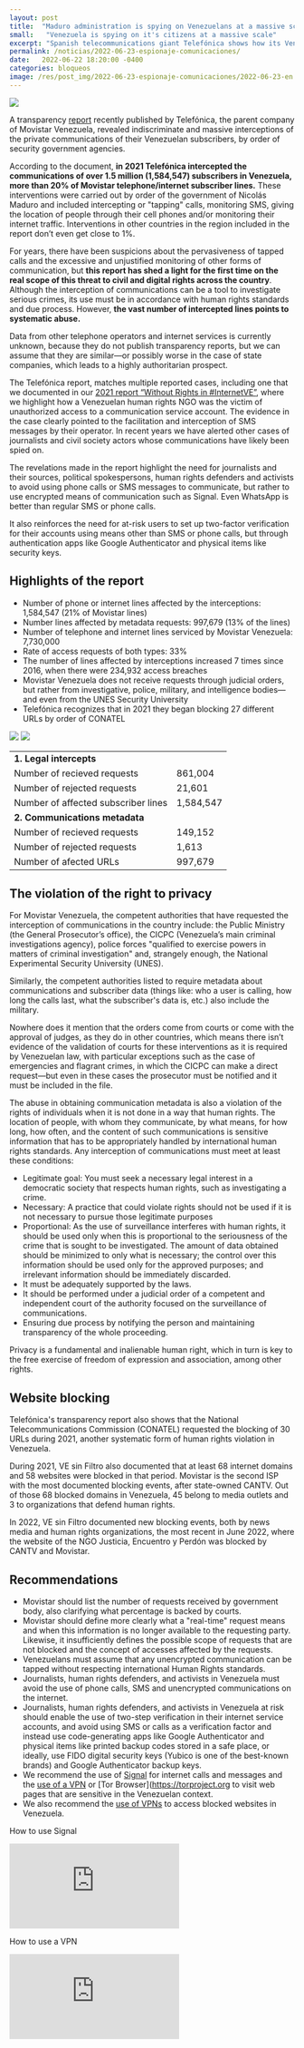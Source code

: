 ```yaml
---
layout: post
title:  "Maduro administration is spying on Venezuelans at a massive scale"
small:   "Venezuela is spying on it's citizens at a massive scale"
excerpt: "Spanish telecommunications giant Telefónica shows how its Venezuelan subsidiary allowed the government to intercept communications of over 20% of their subscriber lines."
permalink: /noticias/2022-06-23-espionaje-comunicaciones/
date:   2022-06-22 18:20:00 -0400
categories: bloqueos
image: /res/post_img/2022-06-23-espionaje-comunicaciones/2022-06-23-en.png
---
```


<p class="cover"><img class="" src="/res/post_img/2022-06-23-espionaje-comunicaciones/2022-06-23-en.png"></p>

A transparency [report](https://www.telefonica.com/es/wp-content/uploads/sites/4/2021/08/Informe-de-Transparencia-en-las-Comunicaciones-2021.pdf)  recently published by Telefónica, the parent company of Movistar Venezuela, revealed indiscriminate and massive interceptions of the private communications of their Venezuelan subscribers, by order of security government agencies.

According to the document, **in 2021 Telefónica intercepted the communications of over 1.5 million (1,584,547) subscribers in Venezuela, more than 20% of Movistar telephone/internet subscriber lines.** These interventions were carried out by order of the government of Nicolás Maduro and included intercepting or "tapping" calls, monitoring SMS, giving the location of people through their cell phones and/or monitoring their internet traffic. Interventions in other countries in the region included in the report don’t even get close to 1%.

For years, there have been suspicions about the pervasiveness of tapped calls and the excessive and unjustified monitoring of other forms of communication, but **this report has shed a light for the first time on the real scope of this threat to civil and digital rights across the country**.  Although the interception of communications can be a tool to investigate serious crimes, its use must be in accordance with human rights standards and due process. However, **the vast number of intercepted lines points to systematic abuse.**

Data from other telephone operators and internet services is currently unknown, because they do not publish transparency reports, but we can assume that they are similar—or possibly worse in the case of state companies, which leads to a highly authoritarian prospect.

The Telefónica report, matches multiple reported cases, including one that we documented in our [2021 report “Without Rights in #InternetVE”](https://vesinfiltro.com/noticias/2021_annual_report/), where we highlight how a Venezuelan human rights NGO was the victim of unauthorized access to a communication service account. The evidence in the case clearly pointed to the facilitation and interception of SMS messages by their operator. In recent years we have alerted other cases of journalists and civil society actors whose communications have likely been spied on.

The revelations made in the report highlight the need for journalists and their sources, political spokespersons, human rights defenders and activists to avoid using phone calls or SMS messages to communicate, but rather to use encrypted means of communication such as Signal. Even WhatsApp is better than regular SMS or phone calls.

It also reinforces the need for at-risk users to set up two-factor verification for their accounts using means other than SMS or phone calls, but through authentication apps like Google Authenticator and physical items like security keys.

## Highlights of the report
* Number of phone or internet lines affected by the interceptions: 1,584,547 (21% of Movistar lines)
* Number lines affected by metadata requests: 997,679 (13% of the lines)
* Number of telephone and internet lines serviced by Movistar Venezuela: 7,730,000
* Rate of access requests of both types: 33%
* The number of lines affected by interceptions increased 7 times since 2016, when there were 234,932 access breaches
* Movistar Venezuela does not receive requests through judicial orders, but rather from investigative, police, military, and intelligence bodies—and even from the UNES Security University
* Telefónica recognizes that in 2021 they began blocking 27 different URLs by order of CONATEL


![](/res/post_img/2022-06-23-espionaje-comunicaciones/percent_por_pais.png)
![](/res/post_img/2022-06-23-espionaje-comunicaciones/requests_2016-2021.png)

<div class="table-responsive">
<table class="blocklist">
	<tbody>
		<tr>
			<td colspan="2" style="text-align: left"><strong>1. Legal intercepts</strong></td>
		</tr>
		<tr>
			<td style="text-align: left">Number of recieved requests</td>
			<td>861,004</td>
		</tr>
		<tr>
			<td style="text-align: left">Number of rejected requests</td>
			<td>21,601</td>
		</tr>
		<tr>
			<td style="text-align: left">Number of affected subscriber lines</td>
			<td>1,584,547</td>
		</tr>
		<tr>
			<td colspan="2" style="text-align: left"><strong>2. Communications metadata</strong></td>
		</tr>
		<tr>
			<td style="text-align: left">Number of recieved requests</td>
			<td>149,152</td>
		</tr>
		<tr>
			<td style="text-align: left">Number of rejected requests</td>
			<td>1,613</td>
		</tr>
		<tr>
			<td style="text-align: left">Number of afected URLs</td>
			<td>997,679</td>
		</tr>
	</tbody>
</table>
</div>

## The violation of the right to privacy
For Movistar Venezuela, the competent authorities that have requested the interception of communications in the country include: the Public Ministry (the General Prosecutor’s office), the CICPC (Venezuela’s main criminal investigations agency), police forces "qualified to exercise powers in matters of criminal investigation" and, strangely enough, the National Experimental Security University (UNES).

Similarly, the competent authorities listed to require metadata about communications and subscriber data (things like: who a user is calling, how long the calls last, what the subscriber's data is, etc.) also include the military.

Nowhere does it mention that the orders come from courts or come with the approval of judges, as they do in other countries, which means there isn’t evidence of the validation of courts for these interventions as it is required by Venezuelan law, with particular exceptions such as the case of emergencies and flagrant crimes, in which the CICPC can make a direct request—but even in these cases the prosecutor must be notified and it must be included in the file.

The abuse in obtaining communication metadata is also a violation of the rights of individuals when it is not done in a way that human rights. The location of people, with whom they communicate, by what means, for how long, how often, and the content of such communications is sensitive information that has to be appropriately handled by international human rights standards. Any interception of communications must meet at least these conditions:

* Legitimate goal: You must seek a necessary legal interest in a democratic society that respects human rights, such as investigating a crime.
* Necessary: ​​A practice that could violate rights should not be used if it is not necessary to pursue those legitimate purposes
* Proportional: As the use of surveillance interferes with human rights, it should be used only when this is proportional to the seriousness of the crime that is sought to be investigated. The amount of data obtained should be minimized to only what is necessary; the control over this information should be used only for the approved purposes; and irrelevant information should be immediately discarded.
* It must be adequately supported by the laws.
* It should be performed under a judicial order of a competent and independent court of the authority focused on the surveillance of communications.
* Ensuring due process by notifying the person and maintaining transparency of the whole proceeding.

Privacy is a fundamental and inalienable human right, which in turn is key to the free exercise of freedom of expression and association, among other rights.

## Website blocking

Telefónica's transparency report also shows that the National Telecommunications Commission (CONATEL) requested the blocking of 30 URLs during 2021, another systematic form of human rights violation in Venezuela.

During 2021, VE sin Filtro also documented that at least 68 internet domains and 58 websites were blocked in that period. Movistar is the second ISP with the most documented blocking events, after state-owned CANTV. Out of those 68  blocked domains in Venezuela, 45 belong to media outlets and 3 to organizations that defend human rights.

In 2022, VE sin Filtro documented new blocking events, both by news media and human rights organizations, the most recent in June 2022, where the website of the NGO Justicia, Encuentro y Perdón was blocked by CANTV and Movistar.

## Recommendations

* Movistar should list the number of requests received by government body, also clarifying what percentage is backed by courts.
* Movistar should define more clearly what a "real-time" request means and when this information is no longer available to the requesting party. Likewise, it insufficiently defines the possible scope of requests that are not blocked and the concept of accesses affected by the requests.
* Venezuelans must assume that any unencrypted communication can be tapped without respecting international Human Rights standards.
* Journalists, human rights defenders, and activists in Venezuela must avoid the use of phone calls, SMS and unencrypted communications on the internet.
* Journalists, human rights defenders, and activists in Venezuela at risk should enable the use of two-step verification in their internet service accounts, and avoid using SMS or calls as a verification factor and instead use code-generating apps like Google Authenticator and physical items like printed backup codes stored in a safe place, or ideally, use FIDO digital security keys (Yubico is one of the best-known brands) and Google Authenticator backup keys.
* We recommend the use of [Signal](https://www.youtube.com/watch?v=MO3Zh8EoAoE) for internet calls and messages and the [use of a VPN](https://www.youtube.com/watch?v=iYQQTE1-Thk) or [Tor Browser](https://torproject.org to visit web pages that are sensitive in the Venezuelan context.
* We also recommend the [use of  VPNs](https://www.youtube.com/watch?v=iYQQTE1-Thk)  to access blocked websites in Venezuela.


How to use Signal
<iframe  src="https://www.youtube.com/embed/MO3Zh8EoAoE" title="¿Cómo chatear de forma privada y segura? - Conexión segura" frameborder="0" allow="accelerometer; autoplay; clipboard-write; encrypted-media; gyroscope; picture-in-picture" allowfullscreen></iframe>

How to use a VPN
<p><iframe src="https://www.youtube.com/embed/iYQQTE1-Thk" title="¿Cómo usar un VPN para ver páginas bloqueadas? — Conexión Segura" frameborder="0" allow="accelerometer; autoplay; clipboard-write; encrypted-media; gyroscope; picture-in-picture" allowfullscreen></iframe></p>
